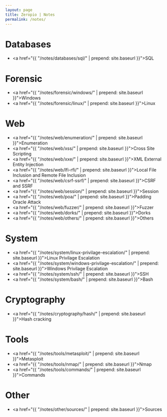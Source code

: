 ```yaml
---
layout: page
title: Zeropio | Notes
permalink: /notes/
---
```


# Databases
- <a href="{{ "/notes/databases/sql/" | prepend: site.baseurl }}">SQL</a>

# Forensic
- <a href="{{ "/notes/forensic/windows/" | prepend: site.baseurl }}">Windows</a>
- <a href="{{ "/notes/forensic/linux/" | prepend: site.baseurl }}">Linux</a>

# Web
- <a href="{{ "/notes/web/enumeration/" | prepend: site.baseurl }}">Enumeration</a>
- <a href="{{ "/notes/web/xss/" | prepend: site.baseurl }}">Cross Site Scripting</a>
- <a href="{{ "/notes/web/xxe/" | prepend: site.baseurl }}">XML External Entity Injection</a>
- <a href="{{ "/notes/web/lfi-rfi/" | prepend: site.baseurl }}">Local File Inclusion and Remote File Inclusion</a>
- <a href="{{ "/notes/web/csrf-ssrf/" | prepend: site.baseurl }}">CSRF and SSRF</a>
- <a href="{{ "/notes/web/session/" | prepend: site.baseurl }}">Session</a>
- <a href="{{ "/notes/web/poa/" | prepend: site.baseurl }}">Padding Oracle Attack</a>
- <a href="{{ "/notes/web/fuzzer/" | prepend: site.baseurl }}">Fuzzer</a>
- <a href="{{ "/notes/web/dorks/" | prepend: site.baseurl }}">Dorks</a>
- <a href="{{ "/notes/web/others/" | prepend: site.baseurl }}">Others</a>

# System
- <a href="{{ "/notes/system/linux-privilage-escalation/" | prepend: site.baseurl }}">Linux Privilage Escalation</a>
- <a href="{{ "/notes/system/windows-privilage-escalation/" | prepend: site.baseurl }}">Windows Privilage Escalation</a>
- <a href="{{ "/notes/system/ssh/" | prepend: site.baseurl }}">SSH</a>
- <a href="{{ "/notes/system/bash/" | prepend: site.baseurl }}">Bash</a>

# Cryptography
- <a href="{{ "/notes/cryptography/hash/" | prepend: site.baseurl }}">Hash cracking</a>

# Tools
- <a href="{{ "/notes/tools/metasploit/" | prepend: site.baseurl }}">Metasploit</a>
- <a href="{{ "/notes/tools/nmap/" | prepend: site.baseurl }}">Nmap</a>
- <a href="{{ "/notes/tools/commands/" | prepend: site.baseurl }}">Commands</a>

# Other
- <a href="{{ "/notes/other/sources/" | prepend: site.baseurl }}">Sources</a>


